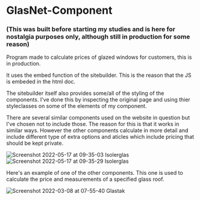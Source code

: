 # GlasNet-Component
### (This was built before starting my studies and is here for nostalgia purposes only, although still in production for some reason)
Program made to calculate prices of glazed windows for customers, this is in production.

It uses the embed function of the sitebuilder. This is the reason that the JS is embeded in the html doc. 

The sitebuilder itself also provides some/all of the styling of the components. I've done this by inspecting the original page and using thier styleclasses on some of the elements of my component.

There are several similar components used on the website in question but I've chosen not to include those. The reason for this is that it works in similar ways. However the other components calculate in more detail and include different type of extra options and aticles which include pricing that should be kept private.

![Screenshot 2022-05-17 at 09-35-03 Isolerglas](https://user-images.githubusercontent.com/85429142/168755605-4196e34b-e9ac-425f-9033-727b368d4b70.png)
![Screenshot 2022-05-17 at 09-35-29 Isolerglas](https://user-images.githubusercontent.com/85429142/168755623-a0d77b4d-b7f6-4a18-8700-3f319650b819.png)

Here's an example of one of the other components. This one is used to calculate the price and measurements of a specified glass roof.

![Screenshot 2022-03-08 at 07-55-40 Glastak](https://user-images.githubusercontent.com/85429142/157188614-e67adceb-dc72-4a43-97c9-ef2286007e28.png)
